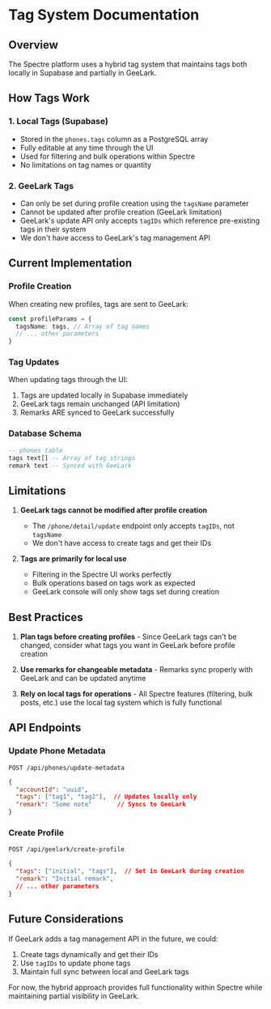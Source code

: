 # Tag System Documentation

## Overview

The Spectre platform uses a hybrid tag system that maintains tags both locally in Supabase and partially in GeeLark.

## How Tags Work

### 1. **Local Tags (Supabase)**
- Stored in the `phones.tags` column as a PostgreSQL array
- Fully editable at any time through the UI
- Used for filtering and bulk operations within Spectre
- No limitations on tag names or quantity

### 2. **GeeLark Tags**
- Can only be set during profile creation using the `tagsName` parameter
- Cannot be updated after profile creation (GeeLark limitation)
- GeeLark's update API only accepts `tagIDs` which reference pre-existing tags in their system
- We don't have access to GeeLark's tag management API

## Current Implementation

### Profile Creation
When creating new profiles, tags are sent to GeeLark:
```typescript
const profileParams = {
  tagsName: tags, // Array of tag names
  // ... other parameters
}
```

### Tag Updates
When updating tags through the UI:
1. Tags are updated locally in Supabase immediately
2. GeeLark tags remain unchanged (API limitation)
3. Remarks ARE synced to GeeLark successfully

### Database Schema
```sql
-- phones table
tags text[] -- Array of tag strings
remark text -- Synced with GeeLark
```

## Limitations

1. **GeeLark tags cannot be modified after profile creation**
   - The `/phone/detail/update` endpoint only accepts `tagIDs`, not `tagsName`
   - We don't have access to create tags and get their IDs

2. **Tags are primarily for local use**
   - Filtering in the Spectre UI works perfectly
   - Bulk operations based on tags work as expected
   - GeeLark console will only show tags set during creation

## Best Practices

1. **Plan tags before creating profiles** - Since GeeLark tags can't be changed, consider what tags you want in GeeLark before profile creation

2. **Use remarks for changeable metadata** - Remarks sync properly with GeeLark and can be updated anytime

3. **Rely on local tags for operations** - All Spectre features (filtering, bulk posts, etc.) use the local tag system which is fully functional

## API Endpoints

### Update Phone Metadata
`POST /api/phones/update-metadata`

```json
{
  "accountId": "uuid",
  "tags": ["tag1", "tag2"],  // Updates locally only
  "remark": "Some note"       // Syncs to GeeLark
}
```

### Create Profile
`POST /api/geelark/create-profile`

```json
{
  "tags": ["initial", "tags"],  // Set in GeeLark during creation
  "remark": "Initial remark",
  // ... other parameters
}
```

## Future Considerations

If GeeLark adds a tag management API in the future, we could:
1. Create tags dynamically and get their IDs
2. Use `tagIDs` to update phone tags
3. Maintain full sync between local and GeeLark tags

For now, the hybrid approach provides full functionality within Spectre while maintaining partial visibility in GeeLark. 